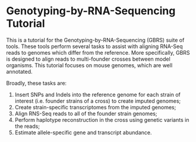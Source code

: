 # Genotyping-by-RNA-Sequencing Tutorial

This is a tutorial for the Genotyping-by-RNA-Sequencing (GBRS) suite of tools.
These tools perform several tasks to assist with aligning RNA-Seq reads to 
genomes which differ from the reference. More specifically, GBRS is designed 
to align reads to multi-founder crosses between model organisms. This tutorial
focuses on mouse genomes, which are well annotated.

Broadly, these tasks are:

1. Insert SNPs and Indels into the reference genome for each strain of 
interest (i.e. founder strains of a cross) to create imputed genomes;
1. Create strain-specific transcriptomes from the imputed genomes;
1. Align RNS-Seq reads to all of the founder strain genomes;
1. Perform haplotype reconstruction in the cross using genetic variants
in the reads;
1. Estimate allele-specific gene and transcript abundance.

[workbench]: https://carpentries.github.io/sandpaper-docs/
